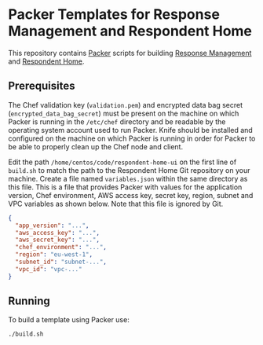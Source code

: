 # Packer Templates for Response Management and Respondent Home
This repository contains [Packer](https://www.packer.io/) scripts for building [Response Management](https://github.com/ONSdigital/response-management-service) and [Respondent Home](https://github.com/ONSdigital/respondent-home-ui).

## Prerequisites
The Chef validation key (`validation.pem`) and encrypted data bag secret (`encrypted_data_bag_secret`) must be present on the machine on which Packer is running in the `/etc/chef` directory and be readable by the operating system account used to run Packer. Knife should be installed and configured on the machine on which Packer is running in order for Packer to be able to properly clean up the Chef node and client.

Edit the path `/home/centos/code/respondent-home-ui` on the first line of `build.sh` to match the path to the Respondent Home Git repository on your machine. Create a file named `variables.json` within the same directory as this file. This is a file that provides Packer with values for the application version, Chef environment, AWS access key, secret key, region, subnet and VPC variables as shown below. Note that this file is ignored by Git.

```json
{
  "app_version": "...",
  "aws_access_key": "...",
  "aws_secret_key": "...",
  "chef_environment": "...",
  "region": "eu-west-1",
  "subnet_id": "subnet-...",
  "vpc_id": "vpc-..."
}
```

## Running
To build a template using Packer use:

  `./build.sh`
